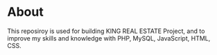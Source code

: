 # About	
This reposiroy is used for building KING REAL ESTATE Project, and to improve my skills and knowledge with PHP, MySQL, JavaScript, HTML, CSS.
